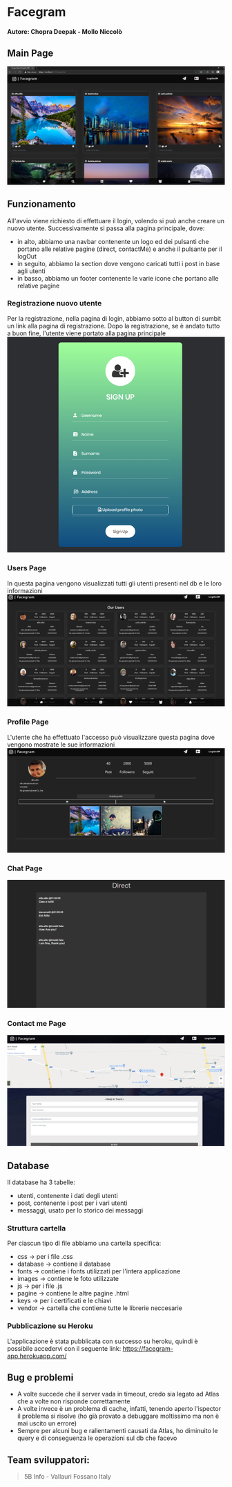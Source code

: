 # Facegram 
#### Autore: Chopra Deepak - Mollo Niccolò

## Main Page
![Main Page](pagine/img/mainPage.PNG)

## Funzionamento
All'avvio viene richiesto di effettuare il login, volendo si può anche creare un nuovo utente. Successivamente si passa alla pagina principale, dove:
- in alto, abbiamo una navbar contenente un logo ed dei pulsanti che portano alle relative pagine (direct, contactMe) e anche il pulsante per il logOut
- in seguito, abbiamo la section dove vengono caricati tutti i post in base agli utenti
- in basso, abbiamo un footer contenente le varie icone che portano alle relative pagine

### Registrazione nuovo utente
Per la registrazione, nella pagina di login, abbiamo sotto al button di sumbit un link alla pagina di registrazione. Dopo la registrazione, se è andato tutto a buon fine, l'utente viene portato alla pagina principale
![signUp Page](pagine/img/signUpPage.PNG)

### Users Page
In questa pagina vengono visualizzati tutti gli utenti presenti nel db e le loro informazioni
![users Page](pagine/img/usersPage.PNG)

### Profile Page
L'utente che ha effettuato l'accesso può visualizzare questa pagina dove vengono mostrate le sue informazioni
![Profile Page](pagine/img/profilePage.PNG)

### Chat Page
![Chat Page](pagine/img/chatPage.PNG)

### Contact me Page
![Contact Me Page](pagine/img/contactMePage.PNG)

## Database
Il database ha 3 tabelle:
- utenti, contenente i dati degli utenti 
- post, contenente i post per i vari utenti
- messaggi, usato per lo storico dei messaggi

### Struttura cartella
Per ciascun tipo di file abbiamo una cartella specifica:
- css -> per i file .css
- database -> contiene il database
- fonts -> contiene i fonts utilizzati per l'intera applicazione
- images -> contiene le foto utilizzate
- js -> per i file .js
- pagine -> contiene le altre pagine .html
- keys -> per i certificati e le chiavi
- vendor -> cartella che contiene tutte le librerie neccesarie

### Pubblicazione su Heroku
L'applicazione è stata pubblicata con successo su heroku, quindi è possibile accedervi con il seguente link: https://facegram-app.herokuapp.com/

## Bug e problemi
- A volte succede che il server vada in timeout, credo sia legato ad Atlas che a volte non risponde correttamente 
- A volte invece è un problema di cache, infatti, tenendo aperto l'ispector il problema si risolve (ho già provato a debuggare moltissimo ma non è mai uscito un errore)
- Sempre per alcuni bug e rallentamenti causati da Atlas, ho diminuito le query e di conseguenza le operazioni sul db che facevo

## Team sviluppatori:
> 5B Info - Vallauri Fossano Italy